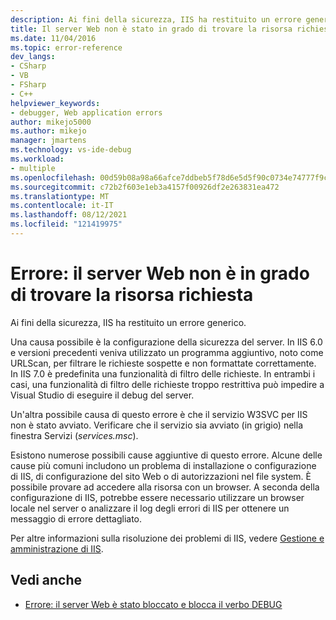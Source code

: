 ```yaml
---
description: Ai fini della sicurezza, IIS ha restituito un errore generico.
title: Il server Web non è stato in grado di trovare la risorsa richiesta | Microsoft Docs
ms.date: 11/04/2016
ms.topic: error-reference
dev_langs:
- CSharp
- VB
- FSharp
- C++
helpviewer_keywords:
- debugger, Web application errors
author: mikejo5000
ms.author: mikejo
manager: jmartens
ms.technology: vs-ide-debug
ms.workload:
- multiple
ms.openlocfilehash: 00d59b08a98a66afce7ddbeb5f78d6e5d5f90c0734e74777f9c24cbc8132f98f
ms.sourcegitcommit: c72b2f603e1eb3a4157f00926df2e263831ea472
ms.translationtype: MT
ms.contentlocale: it-IT
ms.lasthandoff: 08/12/2021
ms.locfileid: "121419975"
---
```

# <a name="error-the-web-server-could-not-find-the-requested-resource"></a>Errore: il server Web non è in grado di trovare la risorsa richiesta
Ai fini della sicurezza, IIS ha restituito un errore generico.

Una causa possibile è la configurazione della sicurezza del server. In IIS 6.0 e versioni precedenti veniva utilizzato un programma aggiuntivo, noto come URLScan, per filtrare le richieste sospette e non formattate correttamente. In IIS 7.0 è predefinita una funzionalità di filtro delle richieste. In entrambi i casi, una funzionalità di filtro delle richieste troppo restrittiva può impedire a Visual Studio di eseguire il debug del server.

Un'altra possibile causa di questo errore è che il servizio W3SVC per IIS non è stato avviato. Verificare che il servizio sia avviato (in grigio) nella finestra Servizi (*services.msc*).

Esistono numerose possibili cause aggiuntive di questo errore. Alcune delle cause più comuni includono un problema di installazione o configurazione di IIS, di configurazione del sito Web o di autorizzazioni nel file system. È possibile provare ad accedere alla risorsa con un browser. A seconda della configurazione di IIS, potrebbe essere necessario utilizzare un browser locale nel server o analizzare il log degli errori di IIS per ottenere un messaggio di errore dettagliato.

 Per altre informazioni sulla risoluzione dei problemi di IIS, vedere [Gestione e amministrazione di IIS](/iis/manage/provisioning-and-managing-iis/iis-management-and-administration).

## <a name="see-also"></a>Vedi anche
- [Errore: il server Web è stato bloccato e blocca il verbo DEBUG](../debugger/error-the-web-server-has-been-locked-down-and-is-blocking-the-debug-verb.md)
